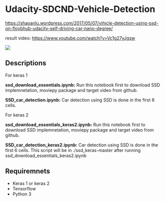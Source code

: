 # Udacity-SDCND-Vehicle-Detection

https://shaoanlu.wordpress.com/2017/05/07/vihicle-detection-using-ssd-on-floybhub-udacity-self-driving-car-nano-degree/


result video: https://www.youtube.com/watch?v=Vc1g27yJgsw

![](https://github.com/shaoanlu/Udacity-SDCND-Vehicle-Detection/raw/master/result.gif)

## Descriptions

For keras 1

**ssd_download_essentials.ipynb:** Run this notebook first to download SSD implemnetation, moviepy package and target video from github.

**SSD_car_detection.ipynb:** Car detection using SSD is done in the first 6 cells.

For keras 2

**ssd_download_essentials_keras2.ipynb:** Run this notebook first to download SSD implemnetation, moviepy package and target video from github.

**SSD_car_detection_keras2.ipynb:** Car detection using SSD is done in the first 6 cells. This script will be in ./ssd_keras-master after running ssd_download_essentials_keras2.ipynb

## Requiremnets

* Keras 1 or keras 2
* Tensorflow
* Python 3
